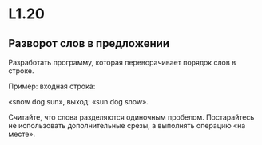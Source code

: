 # L1.20

## Разворот слов в предложении
Разработать программу, которая переворачивает порядок слов в строке.

Пример: входная строка:

«snow dog sun», выход: «sun dog snow».

Считайте, что слова разделяются одиночным пробелом. 
Постарайтесь не использовать дополнительные срезы, а выполнять операцию «на месте».
